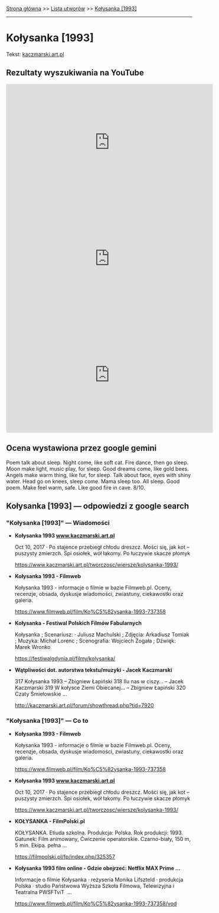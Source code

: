 [Strona główna](../index.md) >> [Lista utworów](../list.md) >> [Kołysanka [1993]](225.md)

---

# Kołysanka [1993]

Tekst: [kaczmarski.art.pl](https://www.kaczmarski.art.pl/tworczosc/wiersze/kolysanka-1993/)

## Rezultaty wyszukiwania na YouTube

<iframe width="560" height="315" src="https://www.youtube.com/embed/XmLTXdnuSpQ?si=IdontcarewhotheIRSsendsImnotpayingtaxes" title="YouTube video player" frameborder="0" allow="accelerometer; autoplay; clipboard-write; encrypted-media; gyroscope; picture-in-picture; web-share" referrerpolicy="strict-origin-when-cross-origin" allowfullscreen></iframe>

<iframe width="560" height="315" src="https://www.youtube.com/embed/PzJj896iG2w?si=IdontcarewhotheIRSsendsImnotpayingtaxes" title="YouTube video player" frameborder="0" allow="accelerometer; autoplay; clipboard-write; encrypted-media; gyroscope; picture-in-picture; web-share" referrerpolicy="strict-origin-when-cross-origin" allowfullscreen></iframe>

<iframe width="560" height="315" src="https://www.youtube.com/embed/wgKsttAW9yM?si=IdontcarewhotheIRSsendsImnotpayingtaxes" title="YouTube video player" frameborder="0" allow="accelerometer; autoplay; clipboard-write; encrypted-media; gyroscope; picture-in-picture; web-share" referrerpolicy="strict-origin-when-cross-origin" allowfullscreen></iframe>

## Ocena wystawiona przez google gemini

Poem talk about sleep. Night come, like soft cat. Fire dance, then go sleep. Moon make light, music play, for sleep. Good dreams come, like gold bees. Angels make warm thing, like fur, for sleep. Talk about face, eyes with shiny water. Head go on knees, sleep come. Mama sleep too. All sleep. Good poem. Make feel warm, safe. Like good fire in cave. 8/10.


## Kołysanka [1993] — odpowiedzi z google search

### "Kołysanka [1993]" — Wiadomości

- **Kołysanka 1993 www.kaczmarski.art.pl**

    Oct 10, 2017  ·  Po stajence przebiegł chłodu dreszcz. Mości się, jak kot – puszysty zmierzch. Śpi osiołek, wół łakomy. Po łuczywie skacze płomyk 

   <https://www.kaczmarski.art.pl/tworczosc/wiersze/kolysanka-1993/>
- **Kołysanka 1993 - Filmweb**

    Kołysanka 1993 - informacje o filmie w bazie Filmweb.pl. Oceny, recenzje, obsada, dyskusje wiadomości, zwiastuny, ciekawostki oraz galeria. 

   <https://www.filmweb.pl/film/Ko%C5%82ysanka-1993-737358>
- **Kołysanka - Festiwal Polskich Filmów Fabularnych**

    Kołysanka ; Scenariusz: · Juliusz Machulski ; Zdjęcia: Arkadiusz Tomiak ; Muzyka: Michał Lorenc ; Scenografia: Wojciech Żogała ; Dźwięk: Marek Wronko 

   <https://festiwalgdynia.pl/filmy/kolysanka/>
- **Wątpliwości dot. autorstwa tekstu/muzyki - Jacek Kaczmarski**

    317 Kołysanka 1993 – Zbigniew Łapiński 318 Ilu nas w ciszy… – Jacek Kaczmarski 319 W kołysce Ziemi Obiecanej… – Zbigniew Łapiński 320 Czaty Śmiełowskie ... 

   <http://kaczmarski.art.pl/forum/showthread.php?tid=7920>

### "Kołysanka [1993]" — Co to

- **Kołysanka 1993 - Filmweb**

    Kołysanka 1993 - informacje o filmie w bazie Filmweb.pl. Oceny, recenzje, obsada, dyskusje wiadomości, zwiastuny, ciekawostki oraz galeria. 

   <https://www.filmweb.pl/film/Ko%C5%82ysanka-1993-737358>
- **Kołysanka 1993 www.kaczmarski.art.pl**

    Oct 10, 2017  ·  Po stajence przebiegł chłodu dreszcz. Mości się, jak kot – puszysty zmierzch. Śpi osiołek, wół łakomy. Po łuczywie skacze płomyk 

   <https://www.kaczmarski.art.pl/tworczosc/wiersze/kolysanka-1993/>
- **KOŁYSANKA - FilmPolski.pl**

    KOŁYSANKA. Etiuda szkolna. Produkcja: Polska. Rok produkcji: 1993. Gatunek: Film animowany, Ćwiczenie operatorskie. Czarno-biały, 150 m, 5 min. Ekipa. pełna ... 

   <https://filmpolski.pl/fp/index.php/325357>
- **Kołysanka 1993 film online - Gdzie obejrzeć: Netflix  MAX  Prime ...**

    Informacje o filmie Kołysanka · reżyseria Monika Lifszteld · produkcja Polska · studio Państwowa Wyższa Szkoła Filmowa, Telewizyjna i Teatralna PWSFTviT  ... 

   <https://www.filmweb.pl/film/Ko%C5%82ysanka-1993-737358/vod>


